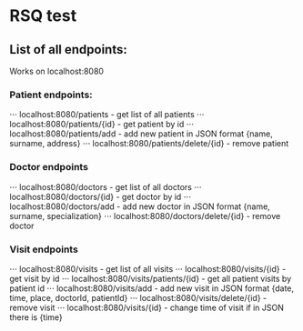 # RSQ test

## List of all endpoints:
Works on localhost:8080
### Patient endpoints:
⋅⋅⋅ localhost:8080/patients - get list of all patients
⋅⋅⋅ localhost:8080/patients/{id} - get patient by id
⋅⋅⋅ localhost:8080/patients/add - add new patient in  JSON format {name, surname, address}
⋅⋅⋅ localhost:8080/patients/delete/{id} - remove patient

### Doctor endpoints
⋅⋅⋅ localhost:8080/doctors - get list of all doctors
⋅⋅⋅ localhost:8080/doctors/{id} - get doctor by id
⋅⋅⋅ localhost:8080/doctors/add - add new doctor in  JSON format {name, surname, specialization}
⋅⋅⋅ localhost:8080/doctors/delete/{id} - remove doctor

### Visit endpoints
⋅⋅⋅ localhost:8080/visits - get list of all visits
⋅⋅⋅ localhost:8080/visits/{id} - get visit by id
⋅⋅⋅ localhost:8080/visits/patients/{id} - get all patient visits by patient id
⋅⋅⋅ localhost:8080/visits/add - add new visit in  JSON format {date, time, place, doctorId, patientId}
⋅⋅⋅ localhost:8080/visits/delete/{id} - remove visit
⋅⋅⋅ localhost:8080/visits/{id} - change time of visit if in JSON there is {time}
